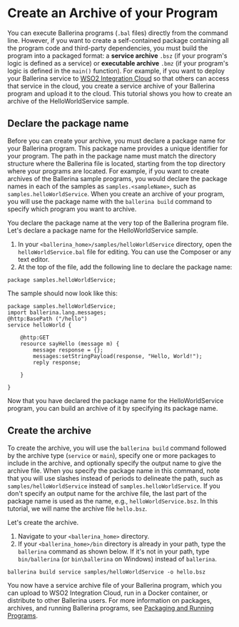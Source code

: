 # Create an Archive of your Program

You can execute Ballerina programs (`.bal` files) directly from the command line. However, if you want to create a self-contained package containing all the program code and third-party dependencies, you must build the program into a packaged format: a **service archive** `.bsz` (if your program's logic is defined as a service) or **executable archive** `.bmz` (if your program's logic is defined in the `main()` function). For example, if you want to deploy your Ballerina service to [WSO2 Integration Cloud](http://wso2.com/integration/cloud/) so that others can access that service in the cloud, you create a service archive of your Ballerina program and upload it to the cloud. This tutorial shows you how to create an archive of the HelloWorldService sample. 

## Declare the package name
Before you can create your archive, you must declare a package name for your Ballerina program. This package name provides a unique identifier for your program. The path in the package name must match the directory structure where the Ballerina file is located, starting from the top directory where your programs are located. For example, if you want to create archives of the Ballerina sample programs, you would declare the package names in each of the samples as `samples.<sampleName>`, such as `samples.helloWorldService`. When you create an archive of your program, you will use the package name with the `ballerina build` command to specify which program you want to archive.

You declare the package name at the very top of the Ballerina program file. Let's declare a package name for the HelloWorldService sample.

1. In your `<ballerina_home>/samples/helloWorldService` directory, open the `helloWorldService.bal` file for editing. You can use the Composer or any text editor.
1. At the top of the file, add the following line to declare the package name:

```
package samples.helloWorldService;
```

The sample should now look like this:

```
package samples.helloWorldService;
import ballerina.lang.messages;
@http:BasePath ("/hello")
service helloWorld {
    
    @http:GET
    resource sayHello (message m) {
        message response = {};
        messages:setStringPayload(response, "Hello, World!");
        reply response;
    
    }
    
}
```
Now that you have declared the package name for the HelloWorldService program, you can build an archive of it by specifying its package name.

## Create the archive
To create the archive, you will use the `ballerina build` command followed by the archive type (`service` or `main`), specify one or more packages to include in the archive, and optionally specify the output name to give the archive file. When you specify the package name in this command, note that you will use slashes instead of periods to delineate the path, such as `samples/helloWorldService` instead of `samples.helloWorldService`. If you don't specify an output name for the archive file, the last part of the package name is used as the name, e.g., `helloWorldService.bsz`. In this tutorial, we will name the archive file `hello.bsz`.

Let's create the archive.

1. Navigate to your `<ballerina_home>` directory.
1. If your `<ballerina_home>/bin` directory is already in your path, type the `ballerina` command as shown below. If it's not in your path, type `bin/ballerina` (or `bin\ballerina` on Windows) instead of `ballerina`. 
 
  ```
  ballerina build service samples/helloWorldService -o hello.bsz
  ```

You now have a service archive file of your Ballerina program, which you can upload to WSO2 Integration Cloud, run in a Docker container, or distribute to other Ballerina users. For more information on packages, archives, and running Ballerina programs, see [Packaging and Running Programs](../lang-ref/packaging.md). 
